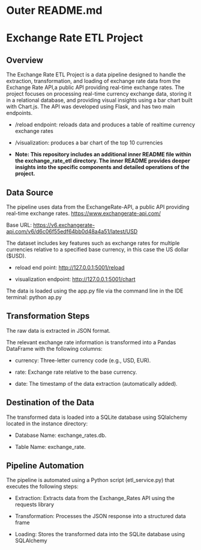 
# Outer README.md


#  **Exchange Rate ETL Project**  

## Overview

The Exchange Rate ETL Project is a data pipeline designed to handle the extraction, transformation, and loading of exchange rate data from the Exchange Rate API,a public API providing real-time exchange rates. The project focuses on processing real-time currency exchange data, storing it in a relational database, and providing visual insights using a bar chart built with Chart.js. The API was developed using Flask, and has two main endpoints.

   * /reload endpoint: reloads data and produces a table of realtime currency exchange rates
     
   * /visualization: produces a bar chart of the top 10 currencies





* **Note: This repository includes an additional inner README file within the exchange_rate_etl directory. The inner README provides deeper insights into the specific components and detailed operations of the project.**



## Data Source

The pipeline uses data from the ExchangeRate-API, a public API providing real-time exchange rates.  https://www.exchangerate-api.com/

Base URL: https://v6.exchangerate-api.com/v6/d6c06f55edf64bb0d48a4a51/latest/USD

The dataset includes key features such as exchange rates for multiple currencies relative to a specified base currency, in this case the US dollar ($USD).

* reload end point: http://127.0.0.1:5001/reload

* visualization endpoint: http://127.0.0.1:5001/chart

The data is loaded using the app.py file via the command line in the IDE terminal: python ap.py


## Transformation Steps

The raw data is extracted in JSON format.

The relevant exchange rate information is transformed into a Pandas DataFrame with the following columns:

 * currency: Three-letter currency code (e.g., USD, EUR).

 * rate: Exchange rate relative to the base currency.

 * date: The timestamp of the data extraction (automatically added).

## Destination of the Data

The transformed data is loaded into a SQLite database using SQlalchemy located in the instance directory:

 * Database Name: exchange_rates.db.

 * Table Name: exchange_rate.

## Pipeline Automation

The pipeline is automated using a Python script (etl_service.py) that executes the following steps:

* Extraction: Extracts data from the Exchange_Rates API using the requests library

* Transformation: Processes the JSON response into a structured data frame

* Loading: Stores the transformed data into the SQLite database using SQLAlchemy
  

  


